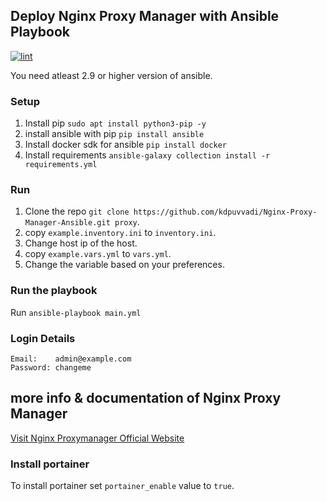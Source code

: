 ## Deploy Nginx Proxy Manager with Ansible Playbook

[![lint](https://github.com/kdpuvvadi/Nginx-Proxy-Manager-Ansible/actions/workflows/lint.yml/badge.svg)](https://github.com/kdpuvvadi/Nginx-Proxy-Manager-Ansible/actions?query=workflow%3Alint)


You need atleast 2.9 or higher version of ansible. 
### Setup

1. Install pip `sudo apt install python3-pip -y`
2. install ansible with pip `pip install ansible` 
3. Install docker sdk for ansible `pip install docker`
4. Install requirements `ansible-galaxy collection install -r requirements.yml`

### Run

1. Clone the repo  `git clone https://github.com/kdpuvvadi/Nginx-Proxy-Manager-Ansible.git proxy`. 
2. copy `example.inventory.ini` to `inventory.ini`.
3. Change host ip of the host.
4. copy `example.vars.yml` to `vars.yml`.
5. Change the variable based on your preferences.

### Run the playbook

Run `ansible-playbook main.yml` 

### Login Details

```
Email:    admin@example.com
Password: changeme
```
## more info & documentation of Nginx Proxy Manager

[Visit Nginx Proxymanager Official Website](https://nginxproxymanager.com/)

### Install portainer

To install portainer set `portainer_enable` value to `true`.
